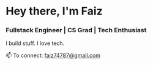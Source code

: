 <!--
**faiz877/faiz877** is a ✨ _special_ ✨ repository because its `README.md` (this file) appears on your GitHub profile.

Here are some ideas to get you started:

- 🔭 I’m currently working on ...
- 🌱 I’m currently learning ...
- 👯 I’m looking to collaborate on ...
- 🤔 I’m looking for help with ...
- 💬 Ask me about ...
- 📫 How to reach me: ...
- 😄 Pronouns: ...
- ⚡ Fun fact: ...
-->
# Hey there, I'm Faiz

### **Fullstack Engineer | CS Grad | Tech Enthusiast**

I build stuff. I love tech.

📫 To connect: [faiz74787@gmail.com](mailto:faiz74787@gmail.com)
